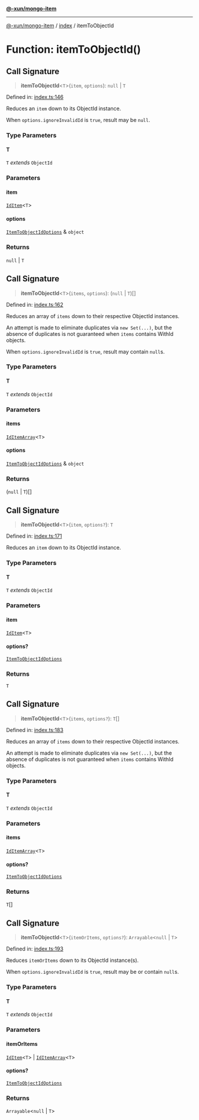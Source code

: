 [**@-xun/mongo-item**](../../README.md)

***

[@-xun/mongo-item](../../README.md) / [index](../README.md) / itemToObjectId

# Function: itemToObjectId()

## Call Signature

> **itemToObjectId**\<`T`\>(`item`, `options`): `null` \| `T`

Defined in: [index.ts:146](https://github.com/Xunnamius/mongo-utils/blob/5a4a5a72ee127a824372b4175e7a7f6ab5a03af4/packages/mongo-item/src/index.ts#L146)

Reduces an `item` down to its ObjectId instance.

When `options.ignoreInvalidId` is `true`, result may be `null`.

### Type Parameters

#### T

`T` *extends* `ObjectId`

### Parameters

#### item

[`IdItem`](../type-aliases/IdItem.md)\<`T`\>

#### options

[`ItemToObjectIdOptions`](../type-aliases/ItemToObjectIdOptions.md) & `object`

### Returns

`null` \| `T`

## Call Signature

> **itemToObjectId**\<`T`\>(`items`, `options`): (`null` \| `T`)[]

Defined in: [index.ts:162](https://github.com/Xunnamius/mongo-utils/blob/5a4a5a72ee127a824372b4175e7a7f6ab5a03af4/packages/mongo-item/src/index.ts#L162)

Reduces an array of `items` down to their respective ObjectId
instances.

An attempt is made to eliminate duplicates via `new Set(...)`, but the
absence of duplicates is not guaranteed when `items` contains WithId
objects.

When `options.ignoreInvalidId` is `true`, result may contain `null`s.

### Type Parameters

#### T

`T` *extends* `ObjectId`

### Parameters

#### items

[`IdItemArray`](../type-aliases/IdItemArray.md)\<`T`\>

#### options

[`ItemToObjectIdOptions`](../type-aliases/ItemToObjectIdOptions.md) & `object`

### Returns

(`null` \| `T`)[]

## Call Signature

> **itemToObjectId**\<`T`\>(`item`, `options?`): `T`

Defined in: [index.ts:171](https://github.com/Xunnamius/mongo-utils/blob/5a4a5a72ee127a824372b4175e7a7f6ab5a03af4/packages/mongo-item/src/index.ts#L171)

Reduces an `item` down to its ObjectId instance.

### Type Parameters

#### T

`T` *extends* `ObjectId`

### Parameters

#### item

[`IdItem`](../type-aliases/IdItem.md)\<`T`\>

#### options?

[`ItemToObjectIdOptions`](../type-aliases/ItemToObjectIdOptions.md)

### Returns

`T`

## Call Signature

> **itemToObjectId**\<`T`\>(`items`, `options?`): `T`[]

Defined in: [index.ts:183](https://github.com/Xunnamius/mongo-utils/blob/5a4a5a72ee127a824372b4175e7a7f6ab5a03af4/packages/mongo-item/src/index.ts#L183)

Reduces an array of `items` down to their respective ObjectId
instances.

An attempt is made to eliminate duplicates via `new Set(...)`, but the
absence of duplicates is not guaranteed when `items` contains WithId
objects.

### Type Parameters

#### T

`T` *extends* `ObjectId`

### Parameters

#### items

[`IdItemArray`](../type-aliases/IdItemArray.md)\<`T`\>

#### options?

[`ItemToObjectIdOptions`](../type-aliases/ItemToObjectIdOptions.md)

### Returns

`T`[]

## Call Signature

> **itemToObjectId**\<`T`\>(`itemOrItems`, `options?`): `Arrayable`\<`null` \| `T`\>

Defined in: [index.ts:193](https://github.com/Xunnamius/mongo-utils/blob/5a4a5a72ee127a824372b4175e7a7f6ab5a03af4/packages/mongo-item/src/index.ts#L193)

Reduces `itemOrItems` down to its ObjectId instance(s).

When `options.ignoreInvalidId` is `true`, result may be or contain
`null`s.

### Type Parameters

#### T

`T` *extends* `ObjectId`

### Parameters

#### itemOrItems

[`IdItem`](../type-aliases/IdItem.md)\<`T`\> | [`IdItemArray`](../type-aliases/IdItemArray.md)\<`T`\>

#### options?

[`ItemToObjectIdOptions`](../type-aliases/ItemToObjectIdOptions.md)

### Returns

`Arrayable`\<`null` \| `T`\>
